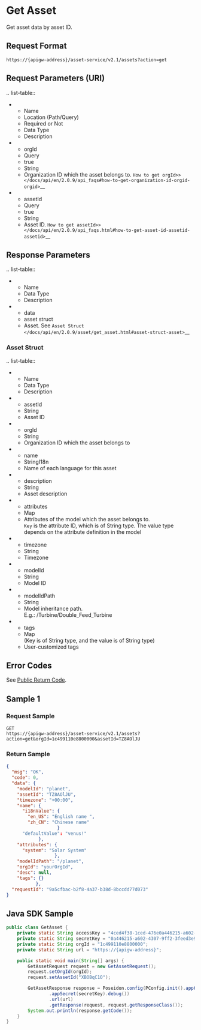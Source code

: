 # Get Asset



Get asset data by asset ID.

## Request Format

```
https://{apigw-address}/asset-service/v2.1/assets?action=get
```

## Request Parameters (URI)

.. list-table::

   * - Name
     - Location (Path/Query)
     - Required or Not
     - Data Type
     - Description
   * - orgId
     - Query
     - true
     - String
     - Organization ID which the asset belongs to. `How to get orgId>> </docs/api/en/2.0.9/api_faqs#how-to-get-organization-id-orgid-orgid>`__
   * - assetId
     - Query
     - true
     - String
     - Asset ID. `How to get assetId>> </docs/api/en/2.0.9/api_faqs.html#how-to-get-asset-id-assetid-assetid>`__


## Response Parameters

.. list-table::

   * - Name
     - Data Type
     - Description
   * - data
     - asset struct
     - Asset. See `Asset Struct </docs/api/en/2.0.9/asset/get_asset.html#asset-struct-asset>`__


### Asset Struct <asset>

.. list-table::

   * - Name
     - Data Type
     - Description
   * - assetId
     - String
     - Asset ID
   * - orgId
     - String
     - Organization ID which the asset belongs to
   * - name
     - StringI18n
     - Name of each language for this asset
   * - description
     - String
     - Asset description
   * - attributes
     - Map
     - Attributes of the model which the asset belongs to. <br>`Key` is the attribute ID, which is of String type. The value type depends on the attribute definition in the model
   * - timezone
     - String
     - Timezone
   * - modelId
     - String
     - Model ID
   * - modelIdPath
     - String
     - Model inheritance path. <br>E.g.: /Turbine/Double_Feed_Turbine
   * - tags
     - Map<br>(Key is of String type, and the value is of String type)
     - User-customized tags


## Error Codes

See [Public Return Code](/docs/api/en/2.0.9/overview.html#id8).



## Sample 1

### Request Sample

```
GET
https://{apigw-address}/asset-service/v2.1/assets?action=get&orgId=1c499110e8800000&assetId=TZ8AOlJU

```

### Return Sample

```json
{
  "msg": "OK",
  "code": 0,
  "data": {
    "modelId": "planet",
    "assetId": "TZ8AOlJU",
    "timezone": "+00:00",
    "name": {
      "i18nValue": {
        "en_US": "English name ",
        "zh_CN": "Chinese name"
                   }
      "defaultValue": "venus!"
            },
    "attributes": {
      "system": "Solar System"
                  },
    "modelIdPath": "/planet",
    "orgId": "yourOrgId",
    "desc": null,
    "tags": {}
           },
  "requestId": "9a5cfbac-b2f8-4a37-b38d-8bccdd77d073"
}
```


## Java SDK Sample

```java
public class GetAsset {
    private static String accessKey = "4ced4f38-1ced-476e0a446215-a602-4307";
    private static String secretKey = "0a446215-a602-4307-9ff2-3feed3e983ce";
    private static String orgId = "1c499110e8800000";
    private static String url = "https://{apigw-address}";

    public static void main(String[] args) {
        GetAssetRequest request = new GetAssetRequest();
        request.setOrgId(orgId);
        request.setAssetId("XBOBqC1O");

        GetAssetResponse response = Poseidon.config(PConfig.init().appKey(accessKey)
                .appSecret(secretKey).debug())
                .url(url)
                .getResponse(request, request.getResponseClass());
        System.out.println(response.getCode());
    }
}
```
